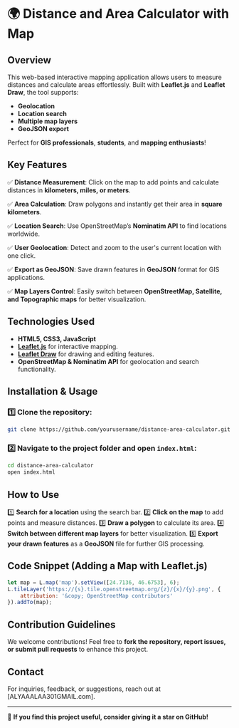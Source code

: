 # 🌍 Distance and Area Calculator with Map


##  Overview
This web-based interactive mapping application allows users to measure distances and calculate areas effortlessly. Built with **Leaflet.js** and **Leaflet Draw**, the tool supports:
- **Geolocation**
- **Location search**
- **Multiple map layers**
- **GeoJSON export**

Perfect for **GIS professionals**, **students**, and **mapping enthusiasts**!

##  Key Features
✅ **Distance Measurement**: Click on the map to add points and calculate distances in **kilometers, miles, or meters**.

✅ **Area Calculation**: Draw polygons and instantly get their area in **square kilometers**.

✅ **Location Search**: Use OpenStreetMap’s **Nominatim API** to find locations worldwide.

✅ **User Geolocation**: Detect and zoom to the user's current location with one click.

✅ **Export as GeoJSON**: Save drawn features in **GeoJSON** format for GIS applications.

✅ **Map Layers Control**: Easily switch between **OpenStreetMap, Satellite, and Topographic maps** for better visualization.

##  Technologies Used
- **HTML5, CSS3, JavaScript**
- **[Leaflet.js](https://leafletjs.com/)** for interactive mapping.
- **[Leaflet Draw](https://github.com/Leaflet/Leaflet.draw)** for drawing and editing features.
- **OpenStreetMap & Nominatim API** for geolocation and search functionality.

##  Installation & Usage
### 1️⃣ Clone the repository:
```bash
git clone https://github.com/yourusername/distance-area-calculator.git
```
### 2️⃣ Navigate to the project folder and open `index.html`:
```bash
cd distance-area-calculator
open index.html
```

##  How to Use
1️⃣ **Search for a location** using the search bar.
2️⃣ **Click on the map** to add points and measure distances.
3️⃣ **Draw a polygon** to calculate its area.
4️⃣ **Switch between different map layers** for better visualization.
5️⃣ **Export your drawn features** as a **GeoJSON** file for further GIS processing.

##  Code Snippet (Adding a Map with Leaflet.js)
```javascript
let map = L.map('map').setView([24.7136, 46.6753], 6);
L.tileLayer('https://{s}.tile.openstreetmap.org/{z}/{x}/{y}.png', {
    attribution: '&copy; OpenStreetMap contributors'
}).addTo(map);
```

##  Contribution Guidelines
We welcome contributions! Feel free to **fork the repository, report issues, or submit pull requests** to enhance this project.

##  Contact
For inquiries, feedback, or suggestions, reach out at [ALYAAALAA301GMAIL.com].

---

🌟 **If you find this project useful, consider giving it a star on GitHub!**

